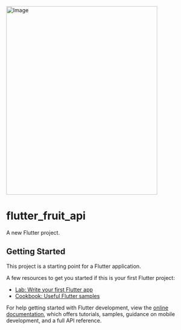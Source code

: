 <img src="https://github.com/Rohan-mgr/flutter-movie-app-ui/assets/78647278/0e3b4968-dc7e-4e40-a0bf-4dbca8440e32" alt="Image" height="500" width='400'>


# flutter_fruit_api

A new Flutter project.

## Getting Started

This project is a starting point for a Flutter application.

A few resources to get you started if this is your first Flutter project:

- [Lab: Write your first Flutter app](https://docs.flutter.dev/get-started/codelab)
- [Cookbook: Useful Flutter samples](https://docs.flutter.dev/cookbook)

For help getting started with Flutter development, view the
[online documentation](https://docs.flutter.dev/), which offers tutorials,
samples, guidance on mobile development, and a full API reference.
